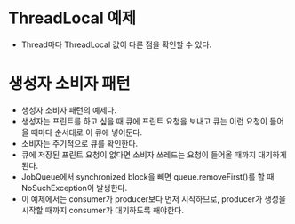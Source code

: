 # ThreadLocal 예제
- Thread마다 ThreadLocal 값이 다른 점을 확인할 수 있다.

# 생성자 소비자 패턴
- 생성자 소비자 패턴의 예제다.
- 생성자는 프린트를 하고 싶을 때 큐에 프린트 요청을 보내고 큐는 이런 요청이 들어올 때마다 순서대로 이 큐에 넣어둔다.
- 소비자는 주기적으로 큐를 확인한다.
- 큐에 저장된 프린트 요청이 없다면 소비자 쓰레드는 요청이 들어올 때까지 대기하게 된다.
- JobQueue에서 synchronized block을 빼면 queue.removeFirst()를 할 때 NoSuchException이 발생한다.
- 이 예제에서는 consumer가 producer보다 먼저 시작하므로, producer가 생성을 시작할 때까지 consumer가 대기하도록 해야한다.



